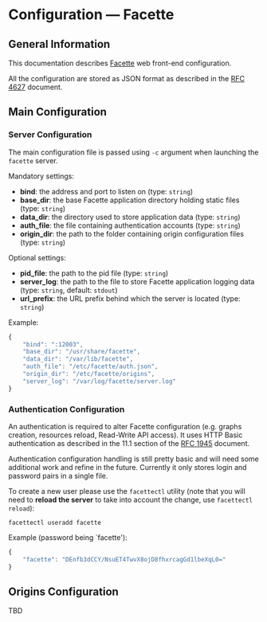 # Configuration — Facette

## General Information

This documentation describes [Facette][0] web front-end configuration.

All the configuration are stored as JSON format as described in the [RFC 4627][1] document.

## Main Configuration

### Server Configuration

The main configuration file is passed using `-c` argument when launching the `facette` server.

Mandatory settings:

 * __bind__: the address and port to listen on (type: `string`)
 * __base_dir__: the base Facette application directory holding static files (type: `string`)
 * __data_dir__: the directory used to store application data (type: `string`)
 * __auth_file__: the file containing authentication accounts (type: `string`)
 * __origin_dir__: the path to the folder containing origin configuration files (type: `string`)

Optional settings:

 * __pid_file__: the path to the pid file (type: `string`)
 * __server_log__: the path to the file to store Facette application logging data (type: `string`, default: `stdout`)
 * __url_prefix__: the URL prefix behind which the server is located (type: `string`)

Example:

```javascript
{
    "bind": ":12003",
    "base_dir": "/usr/share/facette",
    "data_dir": "/var/lib/facette",
    "auth_file": "/etc/facette/auth.json",
    "origin_dir": "/etc/facette/origins",
    "server_log": "/var/log/facette/server.log"
}
```

### Authentication Configuration

An authentication is required to alter Facette configuration (e.g. graphs creation, resources reload, Read-Write API
access). It uses HTTP Basic authentication as described in the 11.1 section of the [RFC 1945][2] document.

Authentication configuration handling is still pretty basic and will need some additional work and refine in the future.
Currently it only stores login and password pairs in a single file.

To create a new user please use the `facettectl` utility (note that you will need to **reload the server** to take into
account the change, use `facettectl reload`):

```
facettectl useradd facette
```

Example (password being `facette'):

```javascript
{
    "facette": "DEnfb3dCCY/NsuET4TwvX8ojD8fhxrcagGd1lbeXqL0="
}
```

## Origins Configuration

TBD


[0]: http://facette.io/
[1]: http://www.ietf.org/rfc/rfc4627.txt
[2]: http://www.ietf.org/rfc/rfc1945.txt
